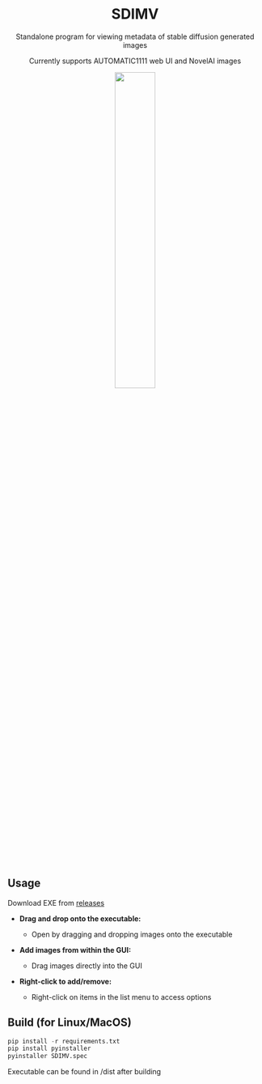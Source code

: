 <h1 align="center">
SDIMV
</h1>

<p align="center">Standalone program for viewing metadata of stable diffusion generated images</p>

<p align="center">Currently supports AUTOMATIC1111 web UI and NovelAI images</p>

<div align="center">
  <img src="https://github.com/maagic6/SDIMV/assets/80424597/f81e71f1-b355-4e81-a199-29073d5b72a4" width="40%" height="40%">
</div>


Usage
-----------
Download EXE from [releases](https://github.com/maagic6/SDIMV/releases)

- **Drag and drop onto the executable:**
   - Open by dragging and dropping images onto the executable

- **Add images from within the GUI:**
   - Drag images directly into the GUI

- **Right-click to add/remove:**
  - Right-click on items in the list menu to access options

Build (for Linux/MacOS)
-----------
```python
pip install -r requirements.txt
pip install pyinstaller
pyinstaller SDIMV.spec
```
Executable can be found in /dist after building
